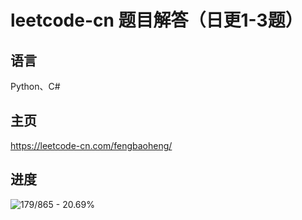 # leetcode-cn 题目解答（日更1-3题）

## 语言 

Python、C# 

## 主页 
https://leetcode-cn.com/fengbaoheng/

## 进度
![179/865 - 20.69%](https://img.shields.io/badge/179/865-20.69%25-green.svg)